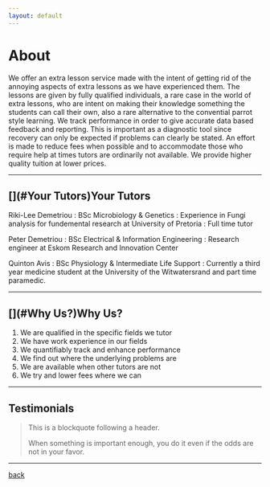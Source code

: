 ```yaml
---
layout: default
---
```


# [](#About)About

We offer an extra lesson service made with the intent of getting rid of the annoying aspects of extra lessons as we have experienced them.
The lessons are given by fully qualified individuals, a rare case in the world of extra lessons, who are intent on making their knowledge
something the students can call their own, also a rare alternative to the convential parrot style learning. We track performance in order 
to give accurate data based feedback and reporting. This is important as a diagnostic tool since recovery can only be expected if problems
can clearly be stated. An effort is made to reduce fees when possible and to accommodate those who require help at times tutors are 
ordinarily not available. We provide higher quality tuition at lower prices.

* * *
## [](#Your Tutors)Your Tutors

Riki-Lee Demetriou
: BSc Microbiology & Genetics
: Experience in Fungi analysis for fundemental research at University of Pretoria
: Full time tutor

Peter Demetriou
: BSc Electrical & Information Engineering
: Research engineer at Eskom Research and Innovation Center

Quinton Avis
: BSc Physiology & Intermediate Life Support
: Currently a third year medicine student at the University of the Witwatersrand and part time paramedic.

* * *
## [](#Why Us?)Why Us?

1.  We are qualified in the specific fields we tutor 
2.  We have work experience in our fields
3.	We quantifiably track and enhance performance
4.  We find out where the underlying problems are
5.  We are available when other tutors are not
6.  We try and lower fees where we can

* * *
## [](Testimonials)Testimonials

> This is a blockquote following a header.
>
> When something is important enough, you do it even if the odds are not in your favor.

* * *
[back](./)

